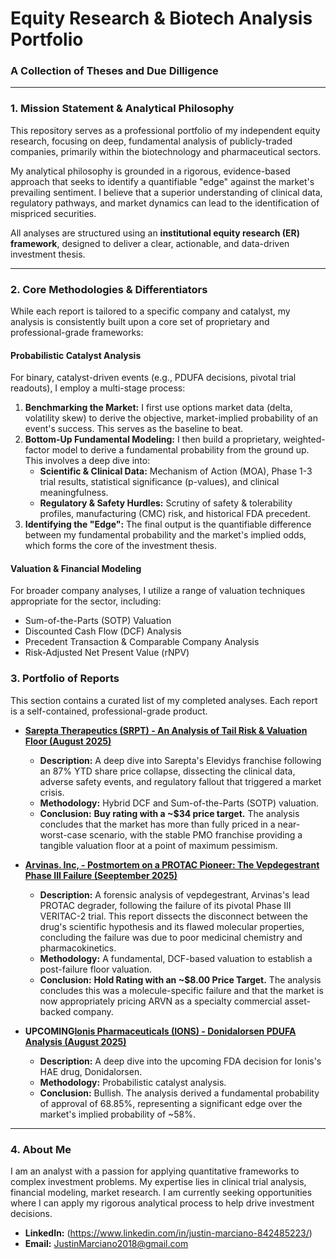 # Equity Research & Biotech Analysis Portfolio
### A Collection of Theses and Due Dilligence

---

### 1. Mission Statement & Analytical Philosophy

This repository serves as a professional portfolio of my independent equity research, focusing on deep, fundamental analysis of publicly-traded companies, primarily within the biotechnology and pharmaceutical sectors.

My analytical philosophy is grounded in a rigorous, evidence-based approach that seeks to identify a quantifiable "edge" against the market's prevailing sentiment. I believe that a superior understanding of clinical data, regulatory pathways, and market dynamics can lead to the identification of mispriced securities.

All analyses are structured using an **institutional equity research (ER) framework**, designed to deliver a clear, actionable, and data-driven investment thesis.

---

### 2. Core Methodologies & Differentiators

While each report is tailored to a specific company and catalyst, my analysis is consistently built upon a core set of proprietary and professional-grade frameworks:

#### **Probabilistic Catalyst Analysis**
For binary, catalyst-driven events (e.g., PDUFA decisions, pivotal trial readouts), I employ a multi-stage process:
1.  **Benchmarking the Market:** I first use options market data (delta, volatility skew) to derive the objective, market-implied probability of an event's success. This serves as the baseline to beat.
2.  **Bottom-Up Fundamental Modeling:** I then build a proprietary, weighted-factor model to derive a fundamental probability from the ground up. This involves a deep dive into:
    *   **Scientific & Clinical Data:** Mechanism of Action (MOA), Phase 1-3 trial results, statistical significance (p-values), and clinical meaningfulness.
    *   **Regulatory & Safety Hurdles:** Scrutiny of safety & tolerability profiles, manufacturing (CMC) risk, and historical FDA precedent.
3.  **Identifying the "Edge":** The final output is the quantifiable difference between my fundamental probability and the market's implied odds, which forms the core of the investment thesis.

#### **Valuation & Financial Modeling**
For broader company analyses, I utilize a range of valuation techniques appropriate for the sector, including:
*   Sum-of-the-Parts (SOTP) Valuation
*   Discounted Cash Flow (DCF) Analysis
*   Precedent Transaction & Comparable Company Analysis
*   Risk-Adjusted Net Present Value (rNPV)

### 3. Portfolio of Reports

This section contains a curated list of my completed analyses. Each report is a self-contained, professional-grade product.

*   **[Sarepta Therapeutics (SRPT) - An Analysis of Tail Risk & Valuation Floor (August 2025)](/Sarepta-Elevidys-Analysis.pdf)**
    *   **Description:** A deep dive into Sarepta's Elevidys franchise following an 87% YTD share price collapse, dissecting the clinical data, adverse safety events, and regulatory fallout that triggered a market crisis.
    *   **Methodology:** Hybrid DCF and Sum-of-the-Parts (SOTP) valuation.
    *   **Conclusion:** **Buy rating with a ~$34 price target.** The analysis concludes that the market has more than fully priced in a near-worst-case scenario, with the stable PMO franchise providing a tangible valuation floor at a point of maximum pessimism.

*   **[Arvinas. Inc, - Postmortem on a PROTAC Pioneer: The 
Vepdegestrant Phase III Failure (Seeptember 2025)](/EquityResearch-ArvinasPostmortem.pdf)**
    *   **Description:** A forensic analysis of vepdegestrant, Arvinas's lead PROTAC degrader, following the failure of its pivotal Phase III VERITAC-2 trial. This report dissects the disconnect between the drug's scientific hypothesis and its flawed molecular properties, concluding the failure was due to poor medicinal chemistry and pharmacokinetics.
    *   **Methodology:** A fundamental, DCF-based valuation to establish a post-failure floor valuation.
    *   **Conclusion:** **Hold Rating with an ~$8.00 Price Target.** The analysis concludes this was a molecule-specific failure and that the market is now appropriately pricing ARVN as a specialty commercial asset-backed company.

*   **UPCOMING[Ionis Pharmaceuticals (IONS) - Donidalorsen PDUFA Analysis (August 2025)](/IONS_Donidalorsen_PDUFA)**
    *   **Description:** A deep dive into the upcoming FDA decision for Ionis's HAE drug, Donidalorsen.
    *   **Methodology:** Probabilistic catalyst analysis.
    *   **Conclusion:** Bullish. The analysis derived a fundamental probability of approval of 68.85%, representing a significant edge over the market's implied probability of ~58%.

---

### 4. About Me

I am an analyst with a passion for applying quantitative frameworks to complex investment problems. My expertise lies in clinical trial analysis, financial modeling, market research. I am currently seeking opportunities where I can apply my rigorous analytical process to help drive investment decisions.

*   **LinkedIn:** (https://www.linkedin.com/in/justin-marciano-842485223/)
*   **Email:** JustinMarciano2018@gmail.com

